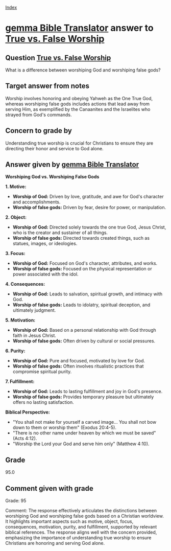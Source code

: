 
[Index](../../index.md)
# [gemma Bible Translator](../../answering_models/gemma_Bible_Translator.md) answer to [True vs. False Worship](../../questions/True_vs._False_Worship.md)

## Question [True vs. False Worship](../../questions/True_vs._False_Worship.md)
What is a difference between worshiping God and worshiping false gods?

## Target answer from notes
Worship involves honoring and obeying Yahweh as the One True God, whereas worshiping false gods includes actions that lead away from serving Him, as exemplified by the Canaanites and the Israelites who strayed from God's commands.

## Concern to grade by
Understanding true worship is crucial for Christians to ensure they are directing their honor and service to God alone.

## Answer given by [gemma Bible Translator](../../answering_models/gemma_Bible_Translator.md)
**Worshiping God vs. Worshiping False Gods**

**1. Motive:**

* **Worship of God:** Driven by love, gratitude, and awe for God's character and accomplishments.
* **Worship of false gods:** Driven by fear, desire for power, or manipulation.

**2. Object:**

* **Worship of God:** Directed solely towards the one true God, Jesus Christ, who is the creator and sustainer of all things.
* **Worship of false gods:** Directed towards created things, such as statues, images, or ideologies.

**3. Focus:**

* **Worship of God:** Focused on God's character, attributes, and works.
* **Worship of false gods:** Focused on the physical representation or power associated with the idol.

**4. Consequences:**

* **Worship of God:** Leads to salvation, spiritual growth, and intimacy with God.
* **Worship of false gods:** Leads to idolatry, spiritual deception, and ultimately judgment.

**5. Motivation:**

* **Worship of God:** Based on a personal relationship with God through faith in Jesus Christ.
* **Worship of false gods:** Often driven by cultural or social pressures.

**6. Purity:**

* **Worship of God:** Pure and focused, motivated by love for God.
* **Worship of false gods:** Often involves ritualistic practices that compromise spiritual purity.

**7. Fulfillment:**

* **Worship of God:** Leads to lasting fulfillment and joy in God's presence.
* **Worship of false gods:** Provides temporary pleasure but ultimately offers no lasting satisfaction.

**Biblical Perspective:**

* "You shall not make for yourself a carved image... You shall not bow down to them or worship them" (Exodus 20:4-5).
* "There is no other name under heaven by which we must be saved" (Acts 4:12).
* "Worship the Lord your God and serve him only" (Matthew 4:10).

## Grade
95.0

## Comment given with grade
Grade: 95

Comment: The response effectively articulates the distinctions between worshiping God and worshiping false gods based on a Christian worldview. It highlights important aspects such as motive, object, focus, consequences, motivation, purity, and fulfillment, supported by relevant biblical references. The response aligns well with the concern provided, emphasizing the importance of understanding true worship to ensure Christians are honoring and serving God alone.
